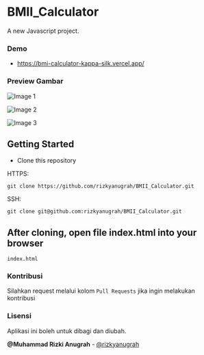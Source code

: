 # BMII_Calculator

A new Javascript project.

### Demo

- https://bmi-calculator-kappa-silk.vercel.app/

### Preview Gambar

![Image 1](https://i.imgur.com/ThTiHJ9.png)

![Image 2](https://i.imgur.com/wRpFGot.png)

![Image 3](https://i.imgur.com/A2dzbr8.png)

## Getting Started

- Clone this repository

HTTPS:

```
git clone https://github.com/rizkyanugrah/BMII_Calculator.git
```

SSH:

```
git clone git@github.com:rizkyanugrah/BMII_Calculator.git
```

## After cloning, open file index.html into your browser

```
index.html
```

### Kontribusi

Silahkan request melalui kolom `Pull Requests` jika ingin melakukan kontribusi

### Lisensi

Aplikasi ini boleh untuk dibagi dan diubah.

**@Muhammad Rizki Anugrah** - [@rizkyanugrah](https://github.com/rizkyanugrah)
